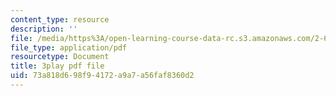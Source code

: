 ```yaml
---
content_type: resource
description: ''
file: /media/https%3A/open-learning-course-data-rc.s3.amazonaws.com/2-627-fundamentals-of-photovoltaics-fall-2013/73a818d698f94172a9a7a56faf8360d2_iJ_lDszxGDw.pdf
file_type: application/pdf
resourcetype: Document
title: 3play pdf file
uid: 73a818d6-98f9-4172-a9a7-a56faf8360d2
---
```

